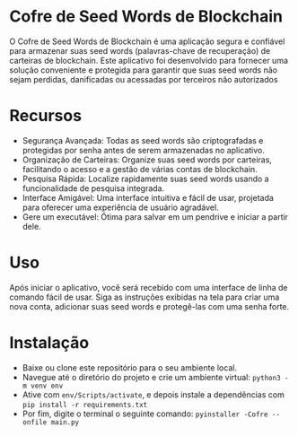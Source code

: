 # Cofre de Seed Words de Blockchain
O Cofre de Seed Words de Blockchain é uma aplicação segura e confiável para armazenar suas seed words (palavras-chave de recuperação) de carteiras de blockchain. Este aplicativo foi desenvolvido para fornecer uma solução conveniente e protegida para garantir que suas seed words não sejam perdidas, danificadas ou acessadas por terceiros não autorizados

# Recursos
- Segurança Avançada: Todas as seed words são criptografadas e protegidas por senha antes de serem armazenadas no aplicativo.
- Organização de Carteiras: Organize suas seed words por carteiras, facilitando o acesso e a gestão de várias contas de blockchain.
- Pesquisa Rápida: Localize rapidamente suas seed words usando a funcionalidade de pesquisa integrada.
- Interface Amigável: Uma interface intuitiva e fácil de usar, projetada para oferecer uma experiência de usuário agradável.
- Gere um executável: Ótima para salvar em um pendrive e iniciar a partir dele.

# Uso
Após iniciar o aplicativo, você será recebido com uma interface de linha de comando fácil de usar. Siga as instruções exibidas na tela para criar uma nova conta, adicionar suas seed words e protegê-las com uma senha forte.

# Instalação
- Baixe ou clone este repositório para o seu ambiente local.
- Navegue até o diretório do projeto e crie um ambiente virtual: `python3 -m venv env`
- Ative com `env/Scripts/activate`, e depois instale a dependências com `pip install -r requirements.txt`
- Por fim, digite o terminal o seguinte comando: `pyinstaller -Cofre --onfile main.py`